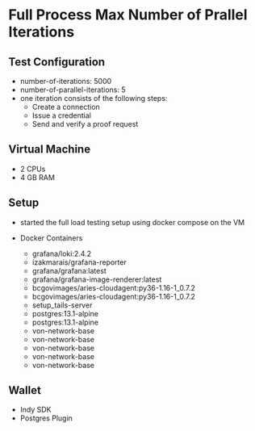# Full Process Max Number of Prallel Iterations

## Test Configuration
- number-of-iterations: 5000
- number-of-parallel-iterations: 5
- one iteration consists of the following steps:
  - Create a connection
  - Issue a credential
  - Send and verify a proof request
  
## Virtual Machine
- 2 CPUs
- 4 GB RAM

## Setup
- started the full load testing setup using docker compose on the VM

- Docker Containers
  - grafana/loki:2.4.2                              
  - izakmarais/grafana-reporter                     
  - grafana/grafana:latest                          
  - grafana/grafana-image-renderer:latest           
  - bcgovimages/aries-cloudagent:py36-1.16-1_0.7.2  
  - bcgovimages/aries-cloudagent:py36-1.16-1_0.7.2  
  - setup_tails-server                              
  - postgres:13.1-alpine                            
  - postgres:13.1-alpine                            
  - von-network-base                                
  - von-network-base                                
  - von-network-base                                
  - von-network-base                                
  - von-network-base                                

## Wallet
- Indy SDK
- Postgres Plugin